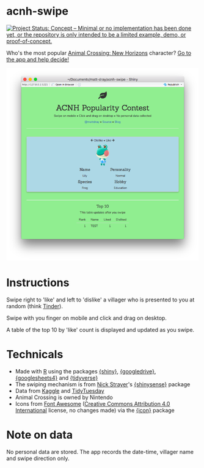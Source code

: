 
# acnh-swipe

<!-- badges: start -->
[![Project Status: Concept – Minimal or no implementation has been done yet, or the repository is only intended to be a limited example, demo, or proof-of-concept.](https://www.repostatus.org/badges/latest/concept.svg)](https://www.repostatus.org/#concept)
<!-- badges: end -->

Who's the most popular [Animal Crossing: New Horizons](https://www.animal-crossing.com/new-horizons/) character? [Go to the app and help decide!](https://mattdray.shinyapps.io/acnh-swipe/)

<img src='img/20200606_screenshot-demo.png'>

# Instructions

Swipe right to 'like' and left to 'dislike' a villager who is presented to you at random (think [Tinder](https://en.wikipedia.org/wiki/Tinder_(app))).

Swipe with you finger on mobile and click and drag on desktop.

A table of the top 10 by 'like' count is displayed and updated as you swipe.

# Technicals

* Made with [R](https://www.r-project.org/) using the packages [{shiny}](https://shiny.rstudio.com/), [{googledrive}](https://googledrive.tidyverse.org/), [{googlesheets4}](https://googlesheets4.tidyverse.org/) and [{tidyverse}](https://www.tidyverse.org/)
* The swiping mechanism is from [Nick Strayer](http://nickstrayer.me/)'s [{shinysense}](http://nickstrayer.me/shinysense/) package
* Data from [Kaggle](https://www.kaggle.com/jessicali9530/animal-crossing-new-horizons-nookplaza-dataset/data) and [TidyTuesday](https://github.com/rfordatascience/tidytuesday/blob/master/data/2020/2020-05-05/readme.md)
* Animal Crossing is owned by Nintendo
* Icons from [Font Awesome](https://www.fontawesome.com/) ([Creative Commons Attribution 4.0 International](https://fontawesome.com/license) license, no changes made) via the [{icon}](https://github.com/ropenscilabs/icon) package

# Note on data

No personal data are stored. The app records the date-time, villager name and swipe direction only. 